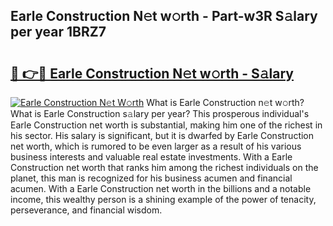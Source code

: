 ## Earle Construction N𝚎t w𝚘rth - Part-w3R S𝚊lary per year 1BRZ7

# <h2><a href="http://gc47fvn.nevu.top/?p=Earle+Construction">🔗 👉🔴 Earle Construction N𝚎t w𝚘rth - S𝚊lary</a></h2>

[![Earle Construction N𝚎t W𝚘rth](https://i.imgur.com/Oavwk0R.jpeg)](http://gc47fvn.nevu.top/?p=Earle+Construction)
What is Earle Construction n𝚎t w𝚘rth? What is Earle Construction s𝚊lary per year?
This prosperous individual's Earle Construction net worth is substantial, making him one of the richest in his sector. His salary is significant, but it is dwarfed by Earle Construction net worth, which is rumored to be even larger as a result of his various business interests and valuable real estate investments. With a Earle Construction net worth that ranks him among the richest individuals on the planet, this man is recognized for his business acumen and financial acumen. With a Earle Construction net worth in the billions and a notable income, this wealthy person is a shining example of the power of tenacity, perseverance, and financial wisdom.
